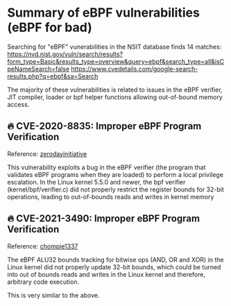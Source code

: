 # Summary of eBPF vulnerabilities (eBPF for bad)

Searching for "eBPF" vunerabilities in the NSIT database finds 14 matches:
https://nvd.nist.gov/vuln/search/results?form_type=Basic&results_type=overview&query=ebpf&search_type=all&isCpeNameSearch=false
https://www.cvedetails.com/google-search-results.php?q=ebpf&sa=Search

The majority of these vulnerabilities is related to issues in the eBPF verifier, JIT compiler, loader or bpf helper functions allowing out-of-bound memory access.

## 🔥 CVE-2020-8835: Improper eBPF Program Verification

Reference: [zerodayinitiative](https://www.zerodayinitiative.com/blog/2020/4/8/cve-2020-8835-linux-kernel-privilege-escalation-via-improper-ebpf-program-verification)

This vulnerability exploits a bug in the eBPF verifier (the program that validates eBPF programs when they are loaded) to perform a local privilege escalation.
In the Linux kernel 5.5.0 and newer, the bpf verifier (kernel/bpf/verifier.c) did not properly restrict the register bounds for 32-bit operations, leading to out-of-bounds reads and writes in kernel memory


## 🔥 CVE-2021-3490: Improper eBPF Program Verification

Reference: [chompie1337](https://github.com/chompie1337/Linux_LPE_eBPF_CVE-2021-3490/tree/main/include)

The eBPF ALU32 bounds tracking for bitwise ops (AND, OR and XOR) in the Linux kernel did not properly update 32-bit bounds, which could be turned into out of bounds reads and writes in the Linux kernel and therefore, arbitrary code execution.

This is very similar to the above.